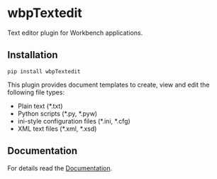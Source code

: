 # wbpTextedit

Text editor plugin for Workbench applications.

## Installation

```shell
pip install wbpTextedit
```

This plugin provides document templates to create, view and edit the following file types:

- Plain text (*.txt)
- Python scripts (*.py, *.pyw)
- ini-style configuration files (*.ini, *.cfg)
- XML text files (*.xml, *.xsd)

## Documentation

For details read the [Documentation](https://workbench2.gitlab.io/workbench-plugins/wbpTextedit/).